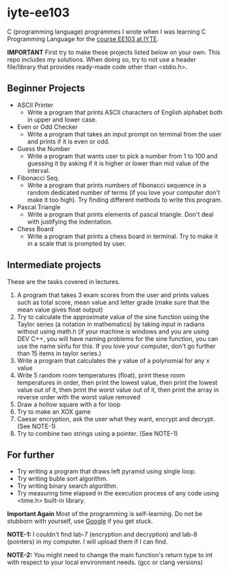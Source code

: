 # iyte-ee103
C (programming language) programmes I wrote when I was learning C Programming Language for the [course EE103 at IYTE](https://eee.iyte.edu.tr/wp-content/uploads/sites/88/2022/05/Ders-i%C3%A7erikleri-IngilizceECTS.pdf).

**IMPORTANT**
First try to make these projects listed below on your own. This repo includes my solutions.
When doing so, try to not use a header file/library that provides ready-made code other than <stdio.h>.

## Beginner Projects
* ASCII Printer
  * Write a program that prints ASCII characters of English alphabet both in upper and lower case.
* Even or Odd Checker
  * Write a program that takes an input prompt on terminal from the user and prints if it is even or odd.
* Guess the Number
  * Write a program that wants user to pick a number from 1 to 100 and guessing it by asking if it is higher or lower than mid value of the interval.
* Fibonacci Seq.
  * Write a program that prints numbers of fibonacci sequence in a random dedicated number of terms (if you love your computer don't make it too high). Try finding different methods to write this program. 
* Pascal Triangle
  * Write a program that prints elements of pascal triangle. Don't deal with justifying the indentation.
* Chess Board
  * Write a program that prints a chess board in terminal. Try to make it in a scale that is prompted by user.

## Intermediate projects
These are the tasks covered in lectures.

1) A program that takes 3 exam scores from the user and prints values such as total score, mean value and letter grade (make sure that the mean value gives float output)
2) Try to calculate the approximate value of the sine function using the Taylor series (a notation in mathematics) by taking input in radians without using math.h (if your machine is windows and you are using DEV C++, you will have naming problems for the sine function, you can use the name sinfu for this. If you love your computer, don't go further than 15 items in taylor series.)
3) Write a program that calculates the y value of a polynomial for any x value
4) Write 5 random room temperatures (float), print these room temperatures in order, then print the lowest value, then print the lowest value out of it, then print the worst value out of it, then print the array in reverse order with the worst value removed
5) Draw a hollow square with a for loop
6) Try to make an XOX game
7) Caesar encryption, ask the user what they want, encrypt and decrypt. (See NOTE-1)
8) Try to combine two strings using a pointer. (See NOTE-1)

## For further
* Try writing a program that draws left pyramid using single loop.
* Try writing buble sort algorithm.
* Try writing binary search algorithm.
* Try measuring time elapsed in the execution process of any code using <time.h> built-in library.

**Important Again**
Most of the programming is self-learning. Do not be stubborn with yourself, use [Google](https://google.com) if you get stuck.


**NOTE-1:** I couldn't find lab-7 (encryption and decryption) and lab-8 (pointers) in my computer. I will upload them if I can find.

**NOTE-2:** You might need to change the main function's return type to int with respect to your local environment needs. (gcc or clang versions) 

